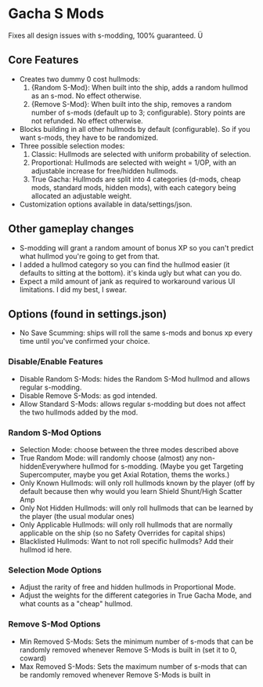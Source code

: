 # Gacha S Mods
 
Fixes all design issues with s-modding, 100% guaranteed. Ü

## Core Features
- Creates two dummy 0 cost hullmods:
  1. {Random S-Mod}: When built into the ship, adds a random hullmod as an s-mod. No effect otherwise.
  2. {Remove S-Mod}: When built into the ship, removes a random number of s-mods (default up to 3; configurable). Story points are not refunded. No effect otherwise.
- Blocks building in all other hullmods by default (configurable). So if you want s-mods, they have to be randomized.
- Three possible selection modes:
  1. Classic: Hullmods are selected with uniform probability of selection.
  2. Proportional: Hullmods are selected with weight = 1/OP, with an adjustable increase for free/hidden hullmods.
  3. True Gacha: Hullmods are split into 4 categories (d-mods, cheap mods, standard mods, hidden mods), with each category being allocated an adjustable weight.
- Customization options available in data/settings/json.

## Other gameplay changes
- S-modding will grant a random amount of bonus XP so you can't predict what hullmod you're going to get from that.
- I added a hullmod category so you can find the hullmod easier (it defaults to sitting at the bottom). it's kinda ugly but what can you do.
- Expect a mild amount of jank as required to workaround various UI limitations. I did my best, I swear.

## Options (found in settings.json)
- No Save Scumming: ships will roll the same s-mods and bonus xp every time until you've confirmed your choice.
### Disable/Enable Features
- Disable Random S-Mods: hides the Random S-Mod hullmod and allows regular s-modding.
- Disable Remove S-Mods: as god intended.
- Allow Standard S-Mods: allows regular s-modding but does not affect the two hullmods added by the mod.
### Random S-Mod Options
- Selection Mode: choose between the three modes described above
- True Random Mode: will randomly choose (almost) any non-hiddenEverywhere hullmod for s-modding. (Maybe you get Targeting Supercomputer, maybe you get Axial Rotation, thems the works.)
- Only Known Hullmods: will only roll hullmods known by the player (off by default because then why would you learn Shield Shunt/High Scatter Amp
- Only Not Hidden Hullmods: will only roll hullmods that can be learned by the player (the usual modular ones)
- Only Applicable Hullmods: will only roll hullmods that are normally applicable on the ship (so no Safety Overrides for capital ships)
- Blacklisted Hullmods: Want to not roll specific hullmods? Add their hullmod id here.
### Selection Mode Options
- Adjust the rarity of free and hidden hullmods in Proportional Mode.
- Adjust the weights for the different categories in True Gacha Mode, and what counts as a "cheap" hullmod.
### Remove S-Mod Options
- Min Removed S-Mods: Sets the minimum number of s-mods that can be randomly removed whenever Remove S-Mods is built in (set it to 0, coward)
- Max Removed S-Mods: Sets the maximum number of s-mods that can be randomly removed whenever Remove S-Mods is built in
